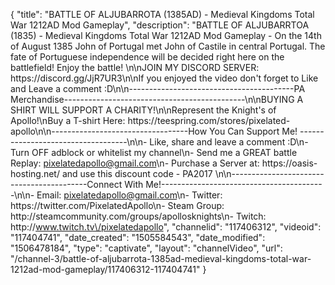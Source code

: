{
    "title": "BATTLE OF ALJUBARROTA (1385AD) - Medieval Kingdoms Total War 1212AD Mod Gameplay",
    "description": "BATTLE OF ALJUBARRTOA (1835) - Medieval Kingdoms Total War 1212AD Mod Gameplay - On the 14th of August 1385 John of Portugal met John of Castile in central Portugal. The fate of Portuguese independence will be decided right here on the battlefield! Enjoy the battle! \n\nJOIN MY DISCORD SERVER: https:\/\/discord.gg\/JjR7UR3\n\nIf you enjoyed the video don't forget to Like and Leave a comment :D\n\n-----------------------------------------PA Merchandise---------------------------------------------\n\nBUYING A SHIRT WILL SUPPORT A CHARITY!\n\nRepresent the Knight's of Apollo!\nBuy a T-shirt Here: https:\/\/teespring.com\/stores\/pixelated-apollo\n\n----------------------------------How You Can Support Me! -----------------------------------\n\n- Like, share and leave a comment :D\n- Turn OFF adblock or whitelist my channel\n- Send me a GREAT battle Replay: pixelatedapollo@gmail.com\n- Purchase a Server at: https:\/\/oasis-hosting.net\/ and use this discount code - PA2017 \n\n------------------------------------------Connect With Me!-----------------------------------------\n\n- Email: pixelatedapollo@gmail.com\n- Twitter: https:\/\/twitter.com\/PixelatedApollo\n- Steam Group:  http:\/\/steamcommunity.com\/groups\/apollosknights\n- Twitch: http:\/\/www.twitch.tv\/pixelatedapollo",
    "channelid": "117406312",
    "videoid": "117404741",
    "date_created": "1505584543",
    "date_modified": "1506478184",
    "type": "captivate",
    "layout": "channelVideo",
    "url": "\/channel-3\/battle-of-aljubarrota-1385ad-medieval-kingdoms-total-war-1212ad-mod-gameplay\/117406312-117404741"
}